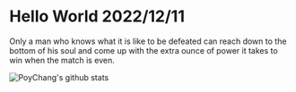 # Hello World 2022/12/11

Only a man who knows what it is like to be defeated can reach down to the bottom of his soul and come up with the extra ounce of power it takes to win when the match is even.

![PoyChang's github stats](https://github-readme-stats.vercel.app/api?username=poychang&show_icons=true&theme=dracula)
